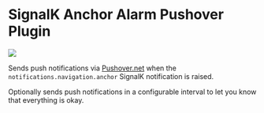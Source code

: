 # SignalK Anchor Alarm Pushover Plugin

[<img src="https://img.shields.io/npm/v/signalk-pushover-plugin">](https://www.npmjs.com/package/signalk-pushover-plugin)

Sends push notifications via [Pushover.net](https://pushover.net/) when the `notifications.navigation.anchor` SignalK notification is raised.

Optionally sends push notifications in a configurable interval to let you know that everything is okay.
